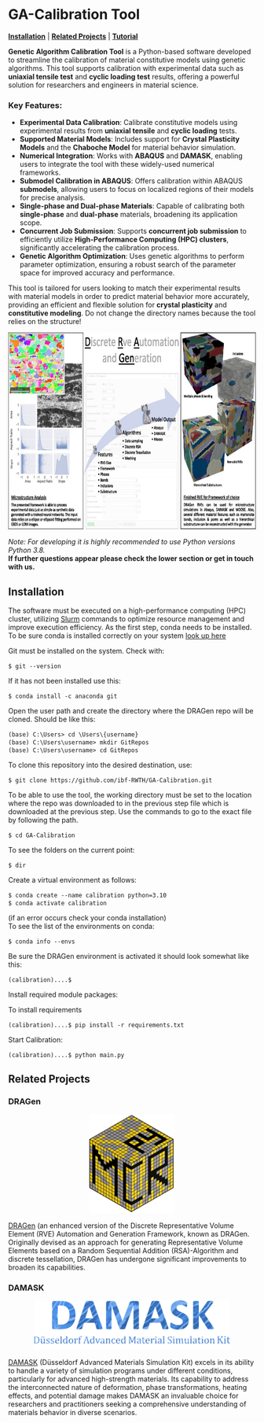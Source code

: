 <h1> GA-Calibration Tool </h1>

<!--## Overview-->
<!--![logo](docs/GUI.PNG)-->

 [**Installation**](#Installation)
| [**Related Projects**](#Related-Projects)
| [**Tutorial**](Tutorial)


**Genetic Algorithm Calibration Tool** is a Python-based software developed to streamline the calibration of material constitutive models using genetic algorithms. This tool supports calibration with experimental data such as **uniaxial tensile test** and **cyclic loading test** results, offering a powerful solution for researchers and engineers in material science.
### Key Features:
- **Experimental Data Calibration**: Calibrate constitutive models using experimental results from **uniaxial tensile** and **cyclic loading** tests.
- **Supported Material Models**: Includes support for **Crystal Plasticity Models** and the **Chaboche Model** for material behavior simulation.
- **Numerical Integration**: Works with **ABAQUS** and **DAMASK**, enabling users to integrate the tool with these widely-used numerical frameworks.
- **Submodel Calibration in ABAQUS**: Offers calibration within ABAQUS **submodels**, allowing users to focus on localized regions of their models for precise analysis.
- **Single-phase and Dual-phase Materials**: Capable of calibrating both **single-phase** and **dual-phase** materials, broadening its application scope.
- **Concurrent Job Submission**: Supports **concurrent job submission** to efficiently utilize **High-Performance Computing (HPC) clusters**, significantly accelerating the calibration process.
- **Genetic Algorithm Optimization**: Uses genetic algorithms to perform parameter optimization, ensuring a robust search of the parameter space for improved accuracy and performance.

This tool is tailored for users looking to match their experimental results with material models in order to predict material behavior more accurately, providing an efficient and flexible solution for **crystal plasticity** and **constitutive modeling**.
Do not change the directory names because the tool relies on the structure!
<p align="left"><img src="docs/DRAGen_readme_paper.jpg" height="400" alt=""> </img></p>

_Note: For developing it is highly recommended to use Python versions Python 3.8._<br>
**If further questions appear please check the lower section or get in touch with us.**


## Installation
The software must be executed on a high-performance computing (HPC) cluster, utilizing [Slurm](https://slurm.schedmd.com/quickstart.html) commands to optimize resource management and improve execution efficiency.
As the first step, conda needs to be installed.
To be sure conda is installed correctly on your system [look up here](https://docs.conda.io/projects/conda/en/latest/user-guide/install/index.html)<br>

Git must be installed on the system. Check with:
```
$ git --version
```
If it has not been installed use this:
```
$ conda install -c anaconda git
```
Open the user path and create the directory where the DRAGen repo will be cloned.
Should be like this:
```
(base) C:\Users> cd \Users\{username}
(base) C:\Users\username> mkdir GitRepos
(base) C:\Users\username> cd GitRepos
```
To clone this repository into the desired destination, use:<br>
```
$ git clone https://github.com/ibf-RWTH/GA-Calibration.git
```
To be able to use the tool, the working directory must be set to the location where the repo was downloaded to in the previous step file which is downloaded at the previous step.
Use the commands to go to the exact file by following the path.
```
$ cd GA-Calibration
```
To see the folders on the current point:
```
$ dir
```
Create a virtual environment as follows:<br>
```
$ conda create --name calibration python=3.10
$ conda activate calibration
```
(if an error occurs check your conda installation)<br>
To see the list of the environments on conda:
```
$ conda info --envs
```
Be sure the DRAGen environment is activated it should look somewhat like this:<br>
```
(calibration)....$
```
Install required module packages:

To install requirements
```
(calibration)....$ pip install -r requirements.txt
```

Start Calibration:<br>
```
(calibration)....$ python main.py
```

## Related Projects

### DRAGen
<p align="center"><img src="docs/MCRpy-logo_png.png" height="200" alt="MCRpy logo"> </img></p>

[DRAGen](https://github.com/ibf-RWTH/DRAGen) (an enhanced version of the Discrete Representative Volume Element (RVE) Automation and Generation Framework, known as DRAGen. Originally devised as an approach for generating Representative Volume Elements based on a Random Sequential Addition (RSA)-Algorithm and discrete tessellation, DRAGen has undergone significant improvements to broaden its capabilities.



### DAMASK
<p align="center"><img src="docs/DAMASK_banner.png" height="100" alt="DAMASK banner"> </img></p>

[DAMASK](https://damask.mpie.de/index.html) (Düsseldorf Advanced Materials Simulation Kit) excels in its ability to handle a variety of simulation programs under different conditions, particularly for advanced high-strength materials. Its capability to address the interconnected nature of deformation, phase transformations, heating effects, and potential damage makes DAMASK an invaluable choice for researchers and practitioners seeking a comprehensive understanding of materials behavior in diverse scenarios.










